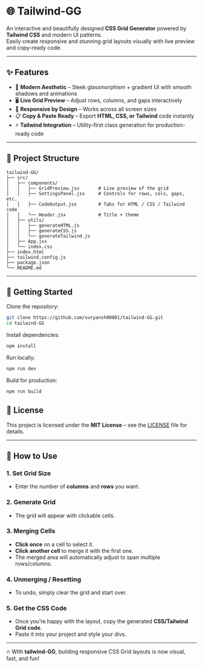 # 🌐 Tailwind-GG

An interactive and beautifully designed **CSS Grid Generator** powered by **Tailwind CSS** and modern UI patterns.  
Easily create responsive and stunning grid layouts visually with live preview and copy-ready code.

---

## ✨ Features

- 🎨 **Modern Aesthetic** – Sleek glassmorphism + gradient UI with smooth shadows and animations  
- 🖥️ **Live Grid Preview** – Adjust rows, columns, and gaps interactively  
- 📱 **Responsive by Design** – Works across all screen sizes  
- 📋 **Copy & Paste Ready** – Export **HTML, CSS, or Tailwind** code instantly  
- ⚡ **Tailwind Integration** – Utility-first class generation for production-ready code  

---
## 📁 Project Structure

```
tailwind-GG/
├── src/
│   ├── components/
│   │   ├── GridPreview.jsx       # Live preview of the grid
│   │   ├── SettingsPanel.jsx     # Controls for rows, cols, gaps, etc.
│   │   ├── CodeOutput.jsx        # Tabs for HTML / CSS / Tailwind code
│   │   └── Header.jsx            # Title + theme
│   ├── utils/
│   │   ├── generateHTML.js
│   │   ├── generateCSS.js
│   │   └── generateTailwind.js
│   ├── App.jsx
│   └── index.css
├── index.html
├── tailwind.config.js
├── package.json
└── README.md
```

---

## 🚀 Getting Started

Clone the repository:

```bash
git clone https://github.com/suryansh00001/tailwind-GG.git
cd tailwind-GG
```

Install dependencies:

```bash
npm install
```

Run locally:

```bash
npm run dev
```

Build for production:

```bash
npm run build
```

## 📜 License

This project is licensed under the **MIT License** – see the [LICENSE](./LICENSE) file for details.

---

## 📝 How to Use

### 1. Set Grid Size
- Enter the number of **columns** and **rows** you want.    

### 2. Generate Grid
- The grid will appear with clickable cells.  

### 3. Merging Cells
- **Click once** on a cell to select it.  
- **Click another cell** to merge it with the first one.  
- The merged area will automatically adjust to span multiple rows/columns.  

### 4. Unmerging / Resetting
- To undo, simply clear the grid and start over.  

### 5. Get the CSS Code
- Once you’re happy with the layout, copy the generated **CSS/Tailwind Grid code**.  
- Paste it into your project and style your divs.  


---

🔥 With **tailwind-GG**, building responsive CSS Grid layouts is now visual, fast, and fun!
